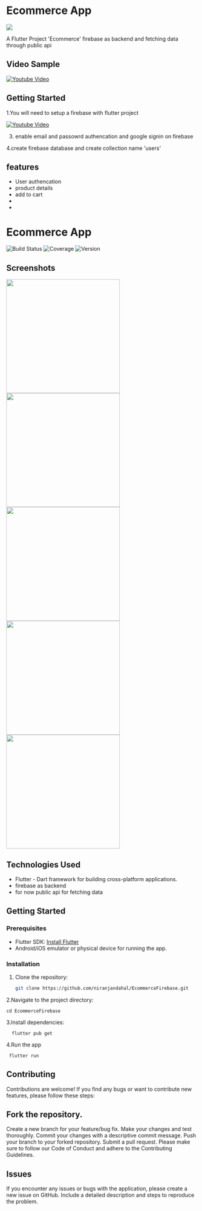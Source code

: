 # Ecommerce App

<img src="https://github.com/niranjandahal/EcommerceFirebase/blob/main/project-three.png">


A Flutter Project 'Ecommerce' firebase as backend and fetching data through public api

## Video Sample


[![Youtube Video](https://img.youtube.com/vi/-8R9qnpw__o/0.jpg)](https://www.youtube.com/watch?v=-8R9qnpw__o)



## Getting Started

1.You will need to setup a firebase with flutter project 

[![Youtube Video](https://img.youtube.com/vi/CC2nvca0vzQ/0.jpg)](https://www.youtube.com/watch?v=CC2nvca0vzQ)

3. enable email and passowrd authencation and google signin on firebase

4.create firebase database and create collection name 'users'






## features
- User authencation
- product details
- add to cart
-
-


# Ecommerce App

![Build Status](https://img.shields.io/badge/build-passing-brightgreen)
![Coverage](https://img.shields.io/badge/coverage-90%25-green)
![Version](https://img.shields.io/badge/version-v1.0-blue)


## Screenshots

<img src="https://github.com/niranjandahal/EcommerceFirebase/blob/main/project-3-s1.jpg" width="300">
<img src="https://github.com/niranjandahal/EcommerceFirebase/blob/main/project-3-s2.jpg" width="300">
<img src="https://github.com/niranjandahal/EcommerceFirebase/blob/main/project-3-s3.jpg" width="300">
<img src="https://github.com/niranjandahal/EcommerceFirebase/blob/main/project-3-s4.jpg" width="300">
<img src="https://github.com/niranjandahal/EcommerceFirebase/blob/main/project-3-s5.jpg" width="300">




## Technologies Used

- Flutter - Dart framework for building cross-platform applications.
- firebase as backend
- for now public api for fetching data

## Getting Started

### Prerequisites

- Flutter SDK: [Install Flutter](https://flutter.dev/docs/get-started/install)
- Android/iOS emulator or physical device for running the app.

### Installation

1. Clone the repository:

   ```bash
   git clone https://github.com/niranjandahal/EcommerceFirebase.git

2.Navigate to the project directory:
    
    cd EcommerceFirebase

3.Install dependencies:
   
      flutter pub get

4.Run the app

     flutter run


## Contributing
Contributions are welcome! If you find any bugs or want to contribute new features, please follow these steps:

## Fork the repository.
Create a new branch for your feature/bug fix.
Make your changes and test thoroughly.
Commit your changes with a descriptive commit message.
Push your branch to your forked repository.
Submit a pull request.
Please make sure to follow our Code of Conduct and adhere to the Contributing Guidelines.

## Issues
If you encounter any issues or bugs with the application, please create a new issue on GitHub. Include a detailed description and steps to reproduce the problem.



